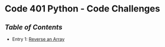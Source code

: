# Code 401 Python - Code Challenges

## *Table of Contents*

- Entry 1: [Reverse an Array](https://bradley-hower.github.io/data-structures-and-algorithms-401/code-challenges/class-01)
